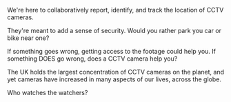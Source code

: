 We're here to collaboratively report, identify, and track the location of CCTV cameras.

They're meant to add a sense of security. Would you rather park you car or bike near one?

If something goes wrong, getting access to the footage could help you. If something DOES go wrong, does a CCTV camera help you?

The UK holds the largest concentration of CCTV cameras on the planet, and yet cameras have increased in many aspects of our lives, across the globe.

Who watches the watchers?

